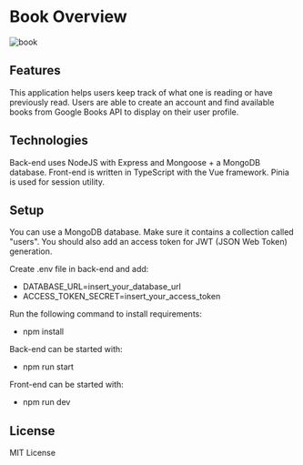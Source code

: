 # Book Overview
![book](https://github.com/user-attachments/assets/18140ade-e78f-4ee9-a5cc-fbe1574a08d8)

## Features
This application helps users keep track of what one is reading or have previously read. Users are able to create an account and find available books from Google Books API to display on their user profile. 

## Technologies
Back-end uses NodeJS with Express and Mongoose + a MongoDB database. Front-end is written in TypeScript with the Vue framework. Pinia is used for session utility.

## Setup
You can use a MongoDB database. Make sure it contains a collection called "users". You should also add an access token for JWT (JSON Web Token) generation.

Create .env file in back-end and add:
- DATABASE_URL=insert_your_database_url
- ACCESS_TOKEN_SECRET=insert_your_access_token

Run the following command to install requirements:
- npm install

Back-end can be started with:
- npm run start

Front-end can be started with:
- npm run dev

## License
MIT License
